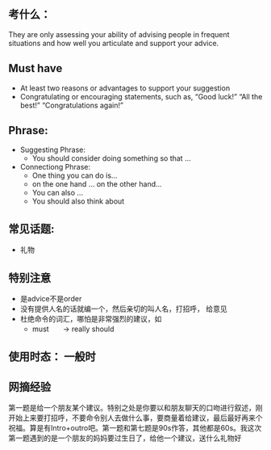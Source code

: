 ## 考什么： 
They are only assessing your ability of advising people in frequent situations and how well you articulate and support your advice.

## Must have
- At least two reasons or advantages to support your suggestion
- Congratulating or encouraging statements, such as, “Good luck!” “All the best!” “Congratulations again!”

## Phrase:
- Suggesting Phrase:
	- You should consider doing something so that ...
- Connectiong Phrase:
	- One thing you can do is…
	- on the one hand ... on the other hand...
	- You can also ...
	- You should also think about

## 常见话题:

- 礼物

## 特别注意
- 是advice不是order
- 没有提供人名的话就编一个，然后亲切的叫人名，打招呼， 给意见
- 杜绝命令的词汇，哪怕是非常强烈的建议，如
	- must　　->   really should
	
## 使用时态： 一般时

## 网摘经验

第一题是给一个朋友某个建议。特别之处是你要以和朋友聊天的口吻进行叙述，刚开始上来要打招呼，不要命令别人去做什么事，要商量着给建议，最后最好再来个祝福。算是有Intro+outro吧。第一题和第七题是90s作答，其他都是60s。我这次第一题遇到的是一个朋友的妈妈要过生日了，给他一个建议，送什么礼物好